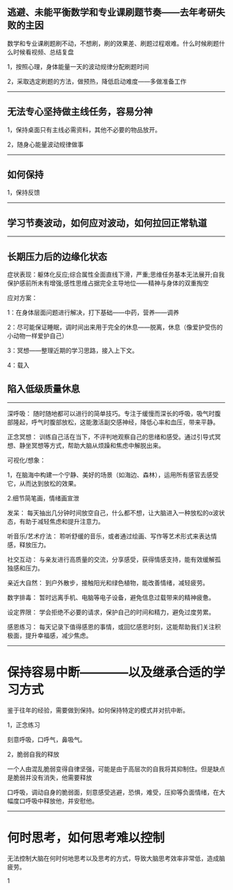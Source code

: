 ## 逃避、未能平衡数学和专业课刷题节奏——去年考研失败的主因

数学和专业课刷题刷不动，不想刷，刷的效果差、刷题过程艰难。什么时候刷题什么时候看视频、总结复盘

1，按照心理，身体能量一天的波动规律分配刷题时间

2，采取选定刷题的方法，做预热，降低启动难度——多做准备工作

---
## 无法专心坚持做主线任务，容易分神

1，保持桌面只有主线必需资料，其他不必要的物品放开。

2，随身心能量波动规律做事





---
## 如何保持

1，保持反馈

---
## 学习节奏波动，如何应对波动，如何拉回正常轨道



---
## 长期压力后的边缘化状态

症状表现：躯体化反应;综合属性全面直线下滑，严重;思维任务基本无法展开;自我保护感前所未有增强;感性思维占据完全主导地位——精神与身体的双重掏空

应对方案：

1：在身体层面问题进行解决，打下基础——中药，营养——调养

2：尽可能保证睡眠，调时间出来用于完全的休息——脱离，休息（像爱护受伤的小动物一样爱护自己）

3：冥想——整理近期的学习思路，接入上下文。

4：载入




## 陷入低级质量休息
---
深呼吸： 随时随地都可以进行的简单技巧。专注于缓慢而深长的呼吸，吸气时腹部隆起，呼气时腹部放松，这能激活副交感神经，降低心率和血压，带来平静。

正念冥想： 训练自己活在当下，不评判地观察自己的思绪和感受。通过引导式冥想、静坐冥想等方式，帮助大脑从烦躁和焦虑中解脱出来。

可视化/想象：

1，在脑海中构建一个宁静、美好的场景（如海边、森林），运用所有感官去感受它，从而达到放松的效果。

2.细节简笔画，情绪画宣泄

发呆： 每天抽出几分钟时间放空自己，什么都不想，让大脑进入一种放松的α波状态，有助于减轻焦虑和提升注意力。

听音乐/艺术疗法： 聆听舒缓的音乐，或者通过绘画、写作等艺术形式来表达情感，释放压力。

社交互动： 与亲友进行高质量的交流，分享感受，获得情感支持，能有效缓解孤独感和压力。

亲近大自然： 到户外散步，接触阳光和绿色植物，能改善情绪，减轻疲劳。

数字排毒： 暂时远离手机、电脑等电子设备，避免信息过载带来的精神疲惫。

设定界限： 学会拒绝不必要的请求，保护自己的时间和精力，避免过度劳累。

感恩练习： 每天记录下值得感恩的事情，或回忆感恩时刻，这能帮助我们关注积极面，提升幸福感，减少焦虑。

---
# 保持容易中断————以及继承合适的学习方式

鉴于往年的经验，需要做到保持。如何保持特定的模式并对抗中断。

1，正念练习

刻意呼吸，口呼气，鼻吸气。

2，脆弱自我的释放

一个人由混乱脆弱变得自律坚强，可能是由于高层次的自我将其抑制住。但是缺点是脆弱并没有消失，他需要释放

口呼吸，调动自身的脆弱面，刻意感受逃避，恐惧，难受，压抑等负面情绪，在大幅度口呼吸中释放他，并安慰他。

---
# 何时思考，如何思考难以控制

无法控制大脑在何时何地思考以及思考的方式，导致大脑思考效率非常低，造成脑疲劳。

1


